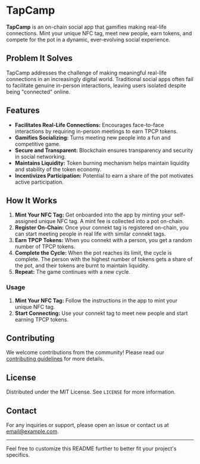 # TapCamp

**TapCamp** is an on-chain social app that gamifies making real-life connections. Mint your unique NFC tag, meet new people, earn tokens, and compete for the pot in a dynamic, ever-evolving social experience.

## Problem It Solves

TapCamp addresses the challenge of making meaningful real-life connections in an increasingly digital world. Traditional social apps often fail to facilitate genuine in-person interactions, leaving users isolated despite being "connected" online.

## Features

- **Facilitates Real-Life Connections:** Encourages face-to-face interactions by requiring in-person meetings to earn TPCP tokens.
- **Gamifies Socializing:** Turns meeting new people into a fun and competitive game.
- **Secure and Transparent:** Blockchain ensures transparency and security in social networking.
- **Maintains Liquidity:** Token burning mechanism helps maintain liquidity and stability of the token economy.
- **Incentivizes Participation:** Potential to earn a share of the pot motivates active participation.

## How It Works

1. **Mint Your NFC Tag:** Get onboarded into the app by minting your self-assigned unique NFC tag. A mint fee is collected into a pot on-chain.
2. **Register On-Chain:** Once your connekt tag is registered on-chain, you can start meeting people in real life with similar connekt tags.
3. **Earn TPCP Tokens:** When you connekt with a person, you get a random number of TPCP tokens.
4. **Complete the Cycle:** When the pot reaches its limit, the cycle is complete. The person with the highest number of tokens gets a share of the pot, and their tokens are burnt to maintain liquidity.
5. **Repeat:** The game continues with a new cycle.
 

### Usage

1. **Mint Your NFC Tag:** Follow the instructions in the app to mint your unique NFC tag.
2. **Start Connecting:** Use your connekt tag to meet new people and start earning TPCP tokens.

## Contributing

We welcome contributions from the community! Please read our [contributing guidelines](CONTRIBUTING.md) for more details.

## License

Distributed under the MIT License. See `LICENSE` for more information.

## Contact

For any inquiries or support, please open an issue or contact us at [email@example.com](mailto:email@example.com).

---

Feel free to customize this README further to better fit your project's specifics.
